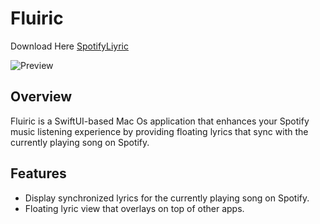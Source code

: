 # Fluiric

Download Here [SpotifyLiyric](https://github.com/prasetyanurangga/spotify_liyric/releases/download/Release/Spotify.Liyric.app.zip)

![Preview](https://i.ibb.co/QrtVqfW/Frame-1.png)

## Overview 

Fluiric is a SwiftUI-based Mac Os application that enhances your Spotify music listening experience by providing floating lyrics that sync with the currently playing song on Spotify. 
## Features  
- Display synchronized lyrics for the currently playing song on Spotify. 
- Floating lyric view that overlays on top of other apps.
